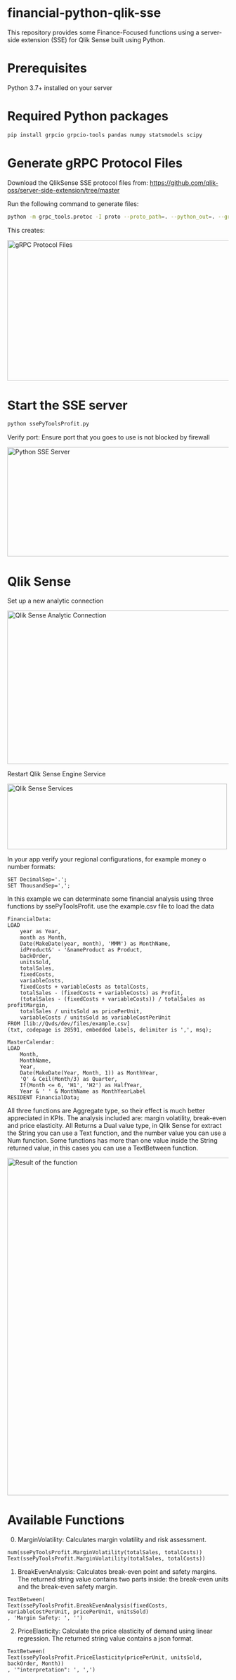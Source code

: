 # financial-python-qlik-sse
This repository provides some Finance-Focused functions using a server-side extension (SSE) for Qlik Sense built using Python.

# Prerequisites
Python 3.7+ installed on your server

# Required Python packages
```bash
pip install grpcio grpcio-tools pandas numpy statsmodels scipy
```
# Generate gRPC Protocol Files
Download the QlikSense SSE protocol files from:
https://github.com/qlik-oss/server-side-extension/tree/master

Run the following command to generate files:
```bash
python -m grpc_tools.protoc -I proto --proto_path=. --python_out=. --grpc_python_out=. ServerSideExtension.proto
```
This creates:

<img width="525" height="320" alt="gRPC Protocol Files" src="https://github.com/user-attachments/assets/3fa7a5c4-af06-4bc7-a1fb-d15e810a69da" />

# Start the SSE server
```bash
python ssePyToolsProfit.py
```
Verify port: Ensure port that you goes to use is not blocked by firewall

<img width="652" height="249" alt="Python SSE Server" src="https://github.com/user-attachments/assets/51e7ff39-ae02-43d4-934a-59d098f4d55d" />

# Qlik Sense
Set up a new analytic connection

<img width="752" height="349" alt="Qlik Sense Analytic Connection" src="https://github.com/user-attachments/assets/d9e069e1-543c-4089-9bb9-33243afe22b9" />

Restart Qlik Sense Engine Service

<img width="500" height="149" alt="Qlik Sense Services" src="https://github.com/user-attachments/assets/2066cab6-3242-49c9-a9a2-5d8ee8b079a7" />

In your app verify your regional configurations, for example money o number formats:

```Qlik Script
SET DecimalSep='.';
SET ThousandSep=',';
```

In this example we can determinate some financial analysis using three functions by ssePyToolsProfit. use the example.csv file to load the data

```Qlik Script
FinancialData:
LOAD
    year as Year,
    month as Month,
    Date(MakeDate(year, month), 'MMM') as MonthName,
    idProduct&' - '&nameProduct as Product,
    backOrder,
    unitsSold,
    totalSales,
    fixedCosts,
    variableCosts,
    fixedCosts + variableCosts as totalCosts,
    totalSales - (fixedCosts + variableCosts) as Profit,
    (totalSales - (fixedCosts + variableCosts)) / totalSales as profitMargin,
    totalSales / unitsSold as pricePerUnit,
    variableCosts / unitsSold as variableCostPerUnit    
FROM [lib://Qvds/dev/files/example.csv]
(txt, codepage is 28591, embedded labels, delimiter is ',', msq);

MasterCalendar:
LOAD 
    Month,
    MonthName,
    Year,
    Date(MakeDate(Year, Month, 1)) as MonthYear,
    'Q' & Ceil(Month/3) as Quarter,
    If(Month <= 6, 'H1', 'H2') as HalfYear,
    Year & ' ' & MonthName as MonthYearLabel
RESIDENT FinancialData;
```

All three functions are Aggregate type, so their effect is much better appreciated in KPIs. The analysis included are: margin volatility, break-even and price elasticity. All Returns a Dual value type, in Qlik Sense for extract the String you can use a Text function, and the number value you can use a Num function. Some functions has more than one value inside the String returned value, in this cases you can use a TextBetween function.

<img width="1024" height="768" alt="Result of the function" src="https://github.com/user-attachments/assets/090cfbcd-6235-48e6-a3b9-eb13fb827a0e" />

# Available Functions

0. MarginVolatility: Calculates margin volatility and risk assessment.

```Qlik Script
num(ssePyToolsProfit.MarginVolatility(totalSales, totalCosts))
Text(ssePyToolsProfit.MarginVolatility(totalSales, totalCosts))
```

1. BreakEvenAnalysis: Calculates break-even point and safety margins. The returned string value contains two parts inside: the break-even units and the break-even safety margin.

```Qlik Script
TextBetween(
Text(ssePyToolsProfit.BreakEvenAnalysis(fixedCosts, variableCostPerUnit, pricePerUnit, unitsSold)
, 'Margin Safety: ', '')
```

2. PriceElasticity: Calculate the price elasticity of demand using linear regression. The returned string value contains a json format.

```Qlik Script
TextBetween(
Text(ssePyToolsProfit.PriceElasticity(pricePerUnit, unitsSold, backOrder, Month))
, '"interpretation": ', ',')
```

